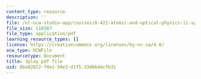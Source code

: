 ```yaml
---
content_type: resource
description: ''
file: /ol-ocw-studio-app/courses/8-422-atomic-and-optical-physics-ii-spring-2013/8ba92822f8e256e3d1f533d864dcfb31_FU3P-vnGSZ0.pdf
file_size: 118387
file_type: application/pdf
learning_resource_types: []
license: https://creativecommons.org/licenses/by-nc-sa/4.0/
ocw_type: OCWFile
resourcetype: Document
title: 3play pdf file
uid: 8ba92822-f8e2-56e3-d1f5-33d864dcfb31
---
```

